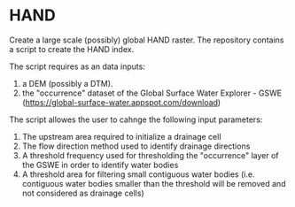 # HAND
Create a large scale (possibly) global HAND raster. 
The repository contains a script to create the HAND 
index. 

The script requires as an data inputs: 
1. a DEM (possibly a DTM).
2. the "occurrence" dataset of the Global Surface Water Explorer - GSWE (https://global-surface-water.appspot.com/download)

The script allowes the user to cahnge the following input parameters: 
1. The upstream area required to initialize a drainage cell
2. The flow direction method used to identify drainage directions
3. A threshold frequency used for thresholding the  "occurrence" layer of the GSWE in order to identify water bodies
4. A threshold area for filtering small contiguous water bodies (i.e. contiguous water bodies smaller than the threshold will be removed and not considered as drainage cells)

